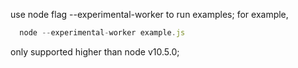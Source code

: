 use node flag --experimental-worker to run examples;
for example, 
```javascript
  node --experimental-worker example.js
```
only supported higher than node v10.5.0;